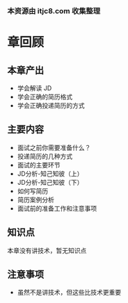 ### 本资源由 itjc8.com 收集整理
# 章回顾

## 本章产出

- 学会解读 JD
- 学会正确的简历格式
- 学会正确投递简历的方式

## 主要内容

- 面试之前你需要准备什么？
- 投递简历的几种方式
- 面试的主要环节
- JD分析-知己知彼（上）
- JD分析-知己知彼（下）
- 如何写简历
- 简历案例分析
- 面试前的准备工作和注意事项

## 知识点

本章没有讲技术，暂无知识点

## 注意事项

- 虽然不是讲技术，但这些比技术更重要

